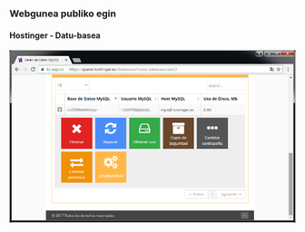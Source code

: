 ### Webgunea publiko egin
#### Hostinger - Datu-basea

![](assets/hostinger-database-after-create.png)
